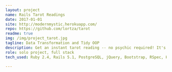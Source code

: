 ```yaml
---
layout: project
name: Rails Tarot Readings
date: 2017-01-01
site: http://modernmystic.herokuapp.com/
repo: https://github.com/lortza/tarot
readme: true
img: /img/project_tarot.jpg
tagline: Data Transformation and Tidy OOP
description: Get an instant tarot reading -- no psychic required! It's complete with full reading explanations that are generated from the database, including both upright and inverse meanings for cards (kind of a big deal), yowza! <a href="https://modernmystic.herokuapp.com/" target="_blank">It's fun! Try it out</a>. <br><br>Single purpose objects provide the solution for marrying 2 sets of data together (<code>Card</code> and <code>ReadingPosition</code>) to generate a unique <code>Reading</code> end product that tells a story. If you have a hankering for an old school CLI, you can play with the version that started it all here at <a href='https://repl.it/@lortz/tarotreadings' target='_blank'>this repl</a>.
role: solo project, full stack
tech_used: Ruby 2.4, Rails 5.1, PostgreSQL, jQuery, Bootstrap, RSpec, Heroku, Devise, Bullet

---
```

